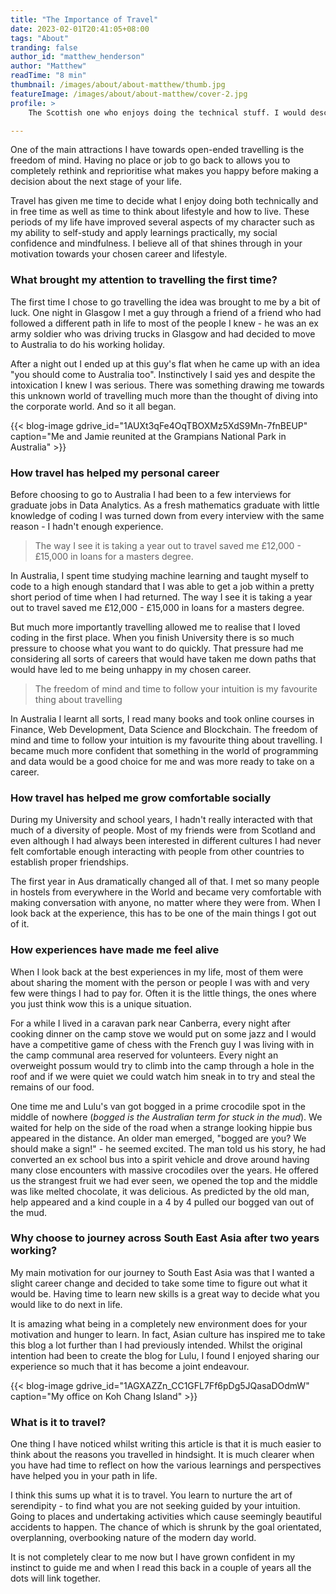 ```yaml
---
title: "The Importance of Travel"
date: 2023-02-01T20:41:05+08:00
tags: "About"
tranding: false
author_id: "matthew_henderson"
author: "Matthew"
readTime: "8 min"
thumbnail: /images/about/about-matthew/thumb.jpg
featureImage: /images/about/about-matthew/cover-2.jpg
profile: >    
    The Scottish one who enjoys doing the technical stuff. I would describe myself as someone who likes to create things that are useful to people. I often question how the world works and am absorbed by the variety of culture and nature the World has to offer. 

---
```


One of the main attractions I have towards open-ended travelling is the freedom of mind. Having no place or job to go back to allows you to completely rethink and reprioritise what makes you happy before making a decision about the next stage of your life.

Travel has given me time to decide what I enjoy doing both technically and in free time as well as time to think about lifestyle and how to live. These periods of my life have improved several aspects of my character such as my ability to self-study and apply learnings practically, my social confidence and mindfulness. I believe all of that shines through in your motivation towards your chosen career and lifestyle.

### What brought my attention to travelling the first time?

The first time I chose to go travelling the idea was brought to me by a bit of luck. One night in Glasgow I met a guy through a friend of a friend who had followed a different path in life to most of the people I knew - he was an ex army soldier who was driving trucks in Glasgow and had decided to move to Australia to do his working holiday.

After a night out I ended up at this guy's flat when he came up with an idea "you should come to Australia too". Instinctively I said yes and despite the intoxication I knew I was serious. There was something drawing me towards this unknown world of travelling much more than the thought of diving into the corporate world. And so it all began.

{{< blog-image gdrive_id="1AUXt3qFe4OqTBOXMz5XdS9Mn-7fnBEUP" caption="Me and Jamie reunited at the Grampians National Park in Australia" >}}
<br>

### How travel has helped my personal career

Before choosing to go to Australia I had been to a few interviews for graduate jobs in Data Analytics. As a fresh mathematics graduate with little knowledge of coding I was turned down from every interview with the same reason - I hadn't enough experience. 

 > The way I see it is taking a year out to travel saved me £12,000 - £15,000 in loans for a masters degree. 

In Australia, I spent time studying machine learning and taught myself to code to a high enough standard that I was able to get a job within a pretty short period of time when I had returned. The way I see it is taking a year out to travel saved me £12,000 - £15,000 in loans for a masters degree.

But much more importantly travelling allowed me to realise that I loved coding in the first place. When you finish University there is so much pressure to choose what you want to do quickly. That pressure had me considering all sorts of careers that would have taken me down paths that would have led to me being unhappy in my chosen career.

> The freedom of mind and time to follow your intuition is my favourite thing about travelling

In Australia I learnt all sorts, I read many books and took online courses in Finance, Web Development, Data Science and Blockchain. The freedom of mind and time to follow your intuition is my favourite thing about travelling. I became much more confident that something in the world of programming and data would be a good choice for me and was more ready to take on a career.

### How travel has helped me grow comfortable socially

During my University and school years, I hadn't really interacted with that much of a diversity of people. Most of my friends were from Scotland and even although I had always been interested in different cultures I had never felt comfortable enough interacting with people from other countries to establish proper friendships.

The first year in Aus dramatically changed all of that. I met so many people in hostels from everywhere in the World and became very comfortable with making conversation with anyone, no matter where they were from. When I look back at the experience, this has to be one of the main things I got out of it.

### How experiences have made me feel alive

When I look back at the best experiences in my life, most of them were about sharing the moment with the person or people I was with and very few were things I had to pay for. Often it is the little things, the ones where you just think wow this is a unique situation.

For a while I lived in a caravan park near Canberra, every night after cooking dinner on the camp stove we would put on some jazz and I would have a competitive game of chess with the French guy I was living with in the camp communal area reserved for volunteers. Every night an overweight possum would try to climb into the camp through a hole in the roof and if we were quiet we could watch him sneak in to try and steal the remains of our food.

One time me and Lulu's van got bogged in a prime crocodile spot in the middle of nowhere (*bogged is the Australian term for stuck in the mud*). We waited for help on the side of the road when a strange looking hippie bus appeared in the distance. An older man emerged, "bogged are you? We should make a sign!" - he seemed excited. The man told us his story, he had converted an ex school bus into a spirit vehicle and drove around having many close encounters with massive crocodiles over the years. He offered us the strangest fruit we had ever seen, we opened the top and the middle was like melted chocolate, it was delicious. As predicted by the old man, help appeared and a kind couple in a 4 by 4 pulled our bogged van out of the mud.

### Why choose to journey across South East Asia after two years working?

My main motivation for our journey to South East Asia was that I wanted a slight career change and decided to take some time to figure out what it would be. Having time to learn new skills is a great way to decide what you would like to do next in life.

It is amazing what being in a completely new environment does for your motivation and hunger to learn. In fact, Asian culture has inspired me to take this blog a lot further than I had previously intended. Whilst the original intention had been to create the blog for Lulu, I found I enjoyed sharing our experience so much that it has become a joint endeavour.

{{< blog-image gdrive_id="1AGXAZZn_CC1GFL7Ff6pDg5JQasaDOdmW" caption="My office on Koh Chang Island" >}}
<br>

### What is it to travel?

One thing I have noticed whilst writing this article is that it is much easier to think about the reasons you travelled in hindsight. It is much clearer when you have had time to reflect on how the various learnings and perspectives have helped you in your path in life.

I think this sums up what it is to travel. You learn to nurture the art of serendipity - to find what you are not seeking guided by your intuition. Going to places and undertaking activities which cause seemingly beautiful accidents to happen. The chance of which is shrunk by the goal orientated, overplanning, overbooking nature of the modern day world.

It is not completely clear to me now but I have grown confident in my instinct to guide me and when I read this back in a couple of years all the dots will link together.

